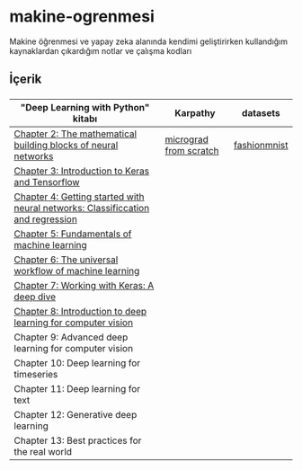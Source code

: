 # makine-ogrenmesi

Makine öğrenmesi ve yapay zeka alanında kendimi geliştirirken kullandığım kaynaklardan çıkardığım notlar ve çalışma kodları

## İçerik

### 
| "Deep Learning with Python" kitabı | Karpathy | datasets | 
|---|---|---|
| [Chapter 2: The mathematical building blocks of neural networks](https://github.com/gokhangokcen1/makine-ogrenmesi/blob/main/deep-learning-with-python/C02-mathematical-foundation-of-neural-networks.ipynb) | [micrograd from scratch](https://github.com/gokhangokcen1/makine-ogrenmesi/blob/main/Exercises/karpathy/micrograd_from_scratch_yay.ipynb) | [fashionmnist](https://github.com/gokhangokcen1/makine-ogrenmesi/tree/main/Exercises/fashionmnist) |  
| [Chapter 3: Introduction to Keras and Tensorflow](https://github.com/gokhangokcen1/makine-ogrenmesi/blob/main/deep-learning-with-python/C03_intro_to_keras_and_tensorflow.ipynb) |  |  |
|[Chapter 4: Getting started with neural networks: Classificcation and regression](https://github.com/gokhangokcen1/makine-ogrenmesi/blob/main/deep-learning-with-python/C04_classification_and_regression.ipynb) |  |  |
|[Chapter 5: Fundamentals of machine learning](https://github.com/gokhangokcen1/makine-ogrenmesi/blob/main/deep-learning-with-python/C05_fundamentals_of_machine_learning.ipynb) |  | |
|[Chapter 6: The universal workflow of machine learning](https://github.com/gokhangokcen1/makine-ogrenmesi/blob/main/deep-learning-with-python/C06-The-universal-workflow-of-machine-learning.md) |  | |
|[Chapter 7: Working with Keras: A deep dive](https://github.com/gokhangokcen1/makine-ogrenmesi/blob/main/deep-learning-with-python/C07_Working_with_keras.ipynb) |  | |
|[Chapter 8: Introduction to deep learning for computer vision](https://github.com/gokhangokcen1/makine-ogrenmesi/blob/main/deep-learning-with-python/C08_intro_to_deep_learning_for_computer_vision.ipynb) |  | |
| Chapter 9: Advanced deep learning for computer vision |  | |
| Chapter 10: Deep learning for timeseries |  | | 
| Chapter 11: Deep learning for text |  | | 
| Chapter 12: Generative deep learning |  | |
| Chapter 13: Best practices for the real world |  | |
